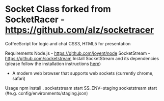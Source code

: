 Socket Class
forked from SocketRacer - https://github.com/alz/socketracer
===
CoffeeScript for logic and chat
CSS3, HTML5 <canvas> for presentation

Requirements
Node.js - https://github.com/joyent/node
SocketStream - https://github.com/socketstream
Install SocketStream and its dependencies (please follow the installation instructions [here](https://github.com/socketstream/socketstream/blob/master/INSTALL.md))
- A modern web browser that supports web sockets (currently chrome, safari)

Usage
npm install .
socketstream start
SS_ENV=staging socketstream start (#e.g. config/environments/staging.json)